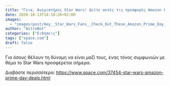 ```yaml
---
title: "Γεια, Ανεμιστήρες Star Wars! Δείτε αυτές τις προσφορές Amazon Prime Day 2020"
date: 2020-10-13T14:10:26+02:00
images:
  - "images/post/Hey__Star_Wars_Fans__Check_Out_These_Amazon_Prime_Day_2020_Deals.jpg"
author: "AstroBot"
categories: ["Ειδήσεις"]
tags: ["space.com"]
draft: false
---
```


Για όσους θέλουν τη δύναμη να είναι μαζί τους, ένας τόνος συμφωνιών με θέμα το Star Wars προσφέρεται σήμερα.

Διαβάστε περισσότερα: https://www.space.com/37454-star-wars-amazon-prime-day-deals.html
